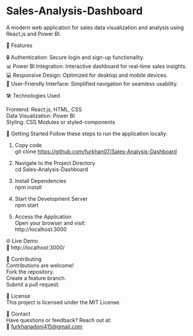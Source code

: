 # Sales-Analysis-Dashboard
A modern web application for sales data visualization and analysis using React.js and Power BI.

🚀 Features    

🔒 Authentication: Secure login and sign-up functionality.   
📊 Power BI Integration: Interactive dashboard for real-time sales insights.    
💻 Responsive Design: Optimized for desktop and mobile devices.     
🎨 User-Friendly Interface: Simplified navigation for seamless usability.  

🛠️ Technologies Used  

Frontend: React.js, HTML, CSS  
Data Visualization: Power BI  
Styling: CSS Modules or styled-components  

🔧 Getting Started
Follow these steps to run the application locally:



1. Copy code  
   git clone https://github.com/furkhan07/Sales-Analysis-Dashboard 

2. Navigate to the Project Directory  
   cd Sales-Analysis-Dashboard  
 
3. Install Dependencies  
   npm install  

4. Start the Development Server  
   npm start  

5. Access the Application  
  Open your browser and visit:  
  http://localhost:3000  

🌐 Live Demo  
🔗 http://localhost:3000/  

🤝 Contributing  
Contributions are welcome!  
Fork the repository.  
Create a feature branch.  
Submit a pull request.  

📜 License  
This project is licensed under the MIT License.  

📧 Contact  
Have questions or feedback? Reach out at:  
📩 furkhanadoni415@gmail.com  

